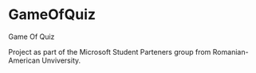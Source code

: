 # GameOfQuiz
Game Of Quiz

Project as part of the Microsoft Student Parteners group from Romanian-American Unviversity.
